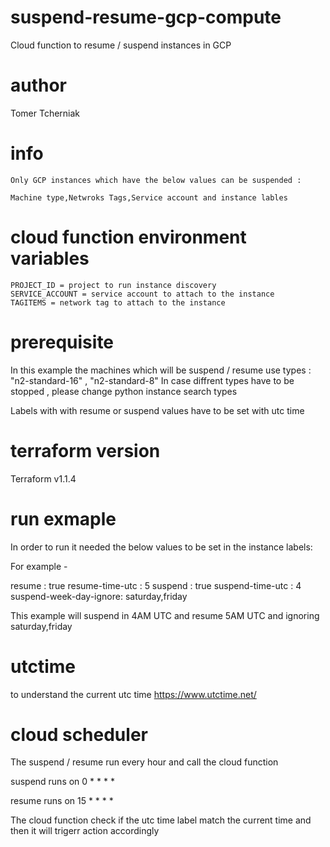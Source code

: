 # suspend-resume-gcp-compute

Cloud function to resume / suspend instances in GCP

# author

Tomer Tcherniak

# info

```
Only GCP instances which have the below values can be suspended :

Machine type,Netwroks Tags,Service account and instance lables

```
# cloud function environment variables

```
PROJECT_ID = project to run instance discovery
SERVICE_ACCOUNT = service account to attach to the instance
TAGITEMS = network tag to attach to the instance
```

# prerequisite

In this example the machines which will be suspend / resume use types :
"n2-standard-16" , "n2-standard-8"
In case diffrent types have to be stopped , please change python instance search types

Labels with with resume or suspend values have to be set with utc time

# terraform version

Terraform v1.1.4

# run exmaple

In order to run it needed the below values to be set in the instance labels:

For example -

resume : true
resume-time-utc : 5
suspend : true
suspend-time-utc : 4
suspend-week-day-ignore: saturday,friday

This example will suspend in 4AM UTC and resume 5AM UTC and ignoring saturday,friday

# utctime

to understand the current utc time https://www.utctime.net/

# cloud scheduler

The suspend / resume run every hour and call the cloud function

suspend runs on 0 * * * *

resume runs on 15 * * * *

The cloud function check if the utc time label match the current time and then it will trigerr action accordingly
